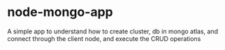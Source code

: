 # node-mongo-app
A simple app to understand how to create cluster, db in mongo atlas, and connect through the client node, and execute the CRUD operations
